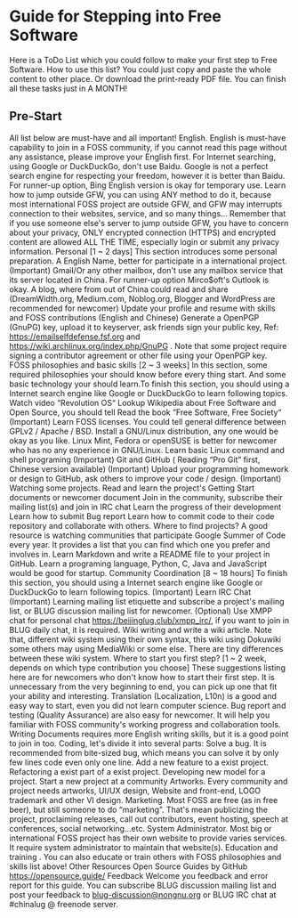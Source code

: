 Guide for Stepping into Free Software
======================================

Here is a ToDo List which you could follow to make your first step to Free Software.
How to use this list? You could just copy and paste the whole content to other place. Or download the print-ready PDF file.
You can finish all these tasks just in A MONTH!

Pre-Start
---------

All list below are must-have and all important!
 English. English is must-have capability to join in a FOSS community, if you cannot read this page without any assistance, please improve your English first.
 For Internet searching, using Google or DuckDuckGo, don't use Baidu. Google is not a perfect search engine for respecting your freedom, however it is better than Baidu. For runner-up option, Bing English version is okay for temporary use.
 Learn how to jump outside GFW, you can using ANY method to do it, because most international FOSS project are outside GFW, and GFW may interrupts connection to their websites, service, and so many things… Remember that if you use someone else's server to jump outside GFW, you have to concern about your privacy, ONLY encrypted connection (HTTPS) and encrypted content are allowed ALL THE TIME, especially login or submit any privacy information.
Personal
[1 ~ 2 days]
This section introduces some personal preparation.
 A English Name, better for participate in a international project.
 (Important) Gmail/Or any other mailbox, don't use any mailbox service that its server located in China. For runner-up option Mirco$oft's Outlook is okay.
 A blog, where from out of China could read and share (DreamWidth.org, Medium.com, Noblog.org, Blogger and WordPress are recommended for newcomer)
 Update your profile and resume with skills and FOSS contributions (English and Chinese)
 Generate a OpenPGP (GnuPG) key, upload it to keyserver, ask friends sign your public key, Ref: https://emailselfdefense.fsf.org and https://wiki.archlinux.org/index.php/GnuPG . Note that some project require signing a contributor agreement or other file using your OpenPGP key.
FOSS philosophies and basic skills
[2 ~ 3 weeks]
In this section, some required philosophies your should know before every thing start. And some basic technology your should learn.To finish this section, you should using a Internet search engine like Google or DuckDuckGo to learn following topics.
 Watch video “Revolution OS“
 Lookup Wikipedia about Free Software and Open Source, you should tell
 Read the book ”Free Software, Free Society“
 (Important) Learn FOSS licenses. You could tell general difference between GPLv2 / Apache / BSD.
 Install a GNU/Linux distribution, any one would be okay as you like. Linux Mint, Fedora or openSUSE is better for newcomer who has no any experience in GNU/Linux.
 Learn basic Linux command and shell programing
 (Important) Git and GitHub ( Reading “Pro Git” first, Chinese version available)
 (Important) Upload your programming homework or design to GitHub, ask others to improve your code / design.
 (Important) Watching some projects.
Read and learn the project's Getting Start documents or newcomer document
Join in the community, subscribe their mailing list(s) and join in IRC chat
Learn the progress of their development
Learn how to submit Bug report
Learn how to commit code to their code repository and collaborate with others.
Where to find projects? A good resource is watching communities that participate Google Summer of Code every year. It provides a list that you can find which one you prefer and involves in.
 Learn Markdown and write a README file to your project in GitHub.
 Learn a programing language, Python, C, Java and JavaScript would be good for startup.
Community Coordination
[8 ~ 18 hours]
To finish this section, you should using a Internet search engine like Google or DuckDuckGo to learn following topics.
 (Important) Learn IRC Chat
 (Important) Learning mailing list etiquette and subscribe a project's mailing list, or BLUG discussion mailing list for newcomer.
 (Optional) Use XMPP chat for personal chat https://beijinglug.club/xmpp_irc/, if you want to join in BLUG daily chat, it is required.
 Wiki writing and write a wiki article. Note that, different wiki system using their own syntax, this wiki using Dokuwiki some others may using MediaWiki or some else. There are tiny differences between these wiki system.
Where to start you first step?
[1 ~ 2 week, depends on which type contribution you choose]
These suggestions listing here are for newcomers who don't know how to start their first step. It is unnecessary from the very beginning to end, you can pick up one that fit your ability and interesting.
 Translation (Localization, L10n) is a good and easy way to start, even you did not learn computer science.
 Bug report and testing (Quality Assurance) are also easy for newcomer. It will help you familiar with FOSS community's working progress and collaboration tools.
 Writing Documents requires more English writing skills, but it is a good point to join in too.
Coding, let's divide it into several parts:
 Solve a bug. It is recommended from bite-sized bug, which means you can solve it by only few lines code even only one line.
 Add a new feature to a exist project.
 Refactoring a exist part of a exist project.
 Developing new model for a project.
 Start a new project at a community
 Artworks. Every community and project needs artworks, UI/UX design, Website and front-end, LOGO trademark and other VI design.
 Marketing. Most FOSS are free (as in free beer), but still someone to do “marketing”. That's mean publicizing the project, proclaiming releases, call out contributors, event hosting, speech at conferences, social networking…etc.
 System Administrator. Most big or international FOSS project has their own website to provide varies services. It require system administrator to maintain that website(s).
 Education and training . You can also educate or train others with FOSS philosophies and skills list above!
Other Resources
Open Source Guides by GitHub https://opensource.guide/
Feedback
Welcome you feedback and error report for this guide. You can subscribe BLUG discussion mailing list and post your feedback to blug-discussion@nongnu.org or BLUG IRC chat at #chinalug @ freenode server.
